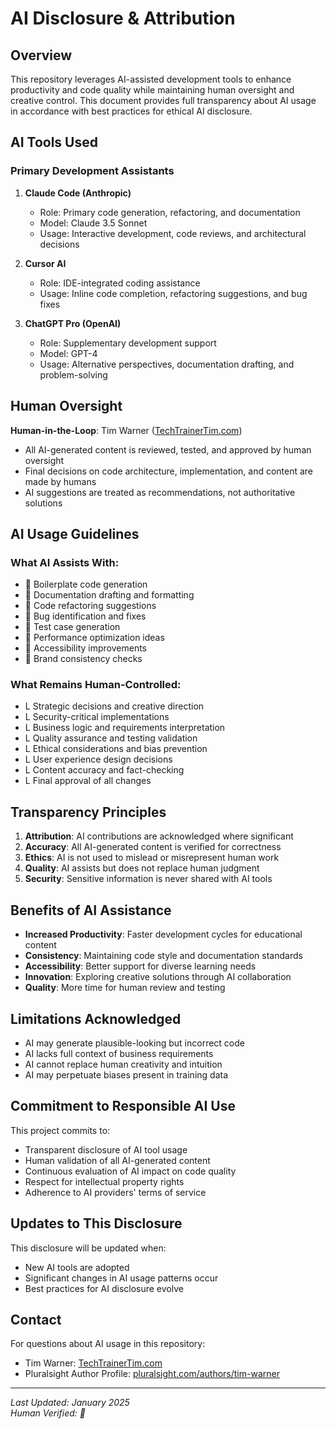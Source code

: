 # AI Disclosure & Attribution

## Overview

This repository leverages AI-assisted development tools to enhance productivity and code quality while maintaining human oversight and creative control. This document provides full transparency about AI usage in accordance with best practices for ethical AI disclosure.

## AI Tools Used

### Primary Development Assistants

1. **Claude Code (Anthropic)**
   - Role: Primary code generation, refactoring, and documentation
   - Model: Claude 3.5 Sonnet
   - Usage: Interactive development, code reviews, and architectural decisions

2. **Cursor AI**
   - Role: IDE-integrated coding assistance
   - Usage: Inline code completion, refactoring suggestions, and bug fixes

3. **ChatGPT Pro (OpenAI)**
   - Role: Supplementary development support
   - Model: GPT-4
   - Usage: Alternative perspectives, documentation drafting, and problem-solving

## Human Oversight

**Human-in-the-Loop**: Tim Warner ([TechTrainerTim.com](https://techtrainertim.com))
- All AI-generated content is reviewed, tested, and approved by human oversight
- Final decisions on code architecture, implementation, and content are made by humans
- AI suggestions are treated as recommendations, not authoritative solutions

## AI Usage Guidelines

### What AI Assists With:
-  Boilerplate code generation
-  Documentation drafting and formatting
-  Code refactoring suggestions
-  Bug identification and fixes
-  Test case generation
-  Performance optimization ideas
-  Accessibility improvements
-  Brand consistency checks

### What Remains Human-Controlled:
- L Strategic decisions and creative direction
- L Security-critical implementations
- L Business logic and requirements interpretation
- L Quality assurance and testing validation
- L Ethical considerations and bias prevention
- L User experience design decisions
- L Content accuracy and fact-checking
- L Final approval of all changes

## Transparency Principles

1. **Attribution**: AI contributions are acknowledged where significant
2. **Accuracy**: All AI-generated content is verified for correctness
3. **Ethics**: AI is not used to mislead or misrepresent human work
4. **Quality**: AI assists but does not replace human judgment
5. **Security**: Sensitive information is never shared with AI tools

## Benefits of AI Assistance

- **Increased Productivity**: Faster development cycles for educational content
- **Consistency**: Maintaining code style and documentation standards
- **Accessibility**: Better support for diverse learning needs
- **Innovation**: Exploring creative solutions through AI collaboration
- **Quality**: More time for human review and testing

## Limitations Acknowledged

- AI may generate plausible-looking but incorrect code
- AI lacks full context of business requirements
- AI cannot replace human creativity and intuition
- AI may perpetuate biases present in training data

## Commitment to Responsible AI Use

This project commits to:
- Transparent disclosure of AI tool usage
- Human validation of all AI-generated content
- Continuous evaluation of AI impact on code quality
- Respect for intellectual property rights
- Adherence to AI providers' terms of service

## Updates to This Disclosure

This disclosure will be updated when:
- New AI tools are adopted
- Significant changes in AI usage patterns occur
- Best practices for AI disclosure evolve

## Contact

For questions about AI usage in this repository:
- Tim Warner: [TechTrainerTim.com](https://techtrainertim.com)
- Pluralsight Author Profile: [pluralsight.com/authors/tim-warner](https://www.pluralsight.com/authors/tim-warner)

---

*Last Updated: January 2025*  
*Human Verified: *